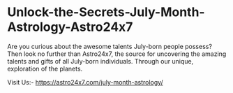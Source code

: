 # Unlock-the-Secrets-July-Month-Astrology-Astro24x7
Are you curious about the awesome talents July-born people possess? Then look no further than Astro24x7, the source for uncovering the amazing talents and gifts of all July-born individuals. Through our unique, exploration of the planets.

Visit Us:- https://astro24x7.com/july-month-astrology/
